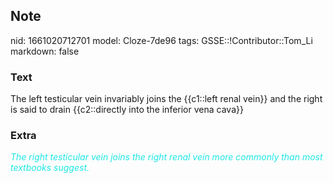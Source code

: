 ## Note
nid: 1661020712701
model: Cloze-7de96
tags: GSSE::!Contributor::Tom_Li
markdown: false

### Text
<div>
  The left testicular vein invariably joins the {{c1::left renal
  vein}} and the right is said to drain {{c2::directly into the
  inferior vena cava}}
</div>

### Extra
<font color="#1DE7E5"><i>The right testicular vein joins the right
renal vein more commonly than most textbooks suggest.</i></font>
